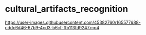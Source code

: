 # cultural_artifacts_recognition







https://user-images.githubusercontent.com/45382760/165577688-cddc6d46-67b9-4cd3-b6cf-ffb113fd9247.mp4

